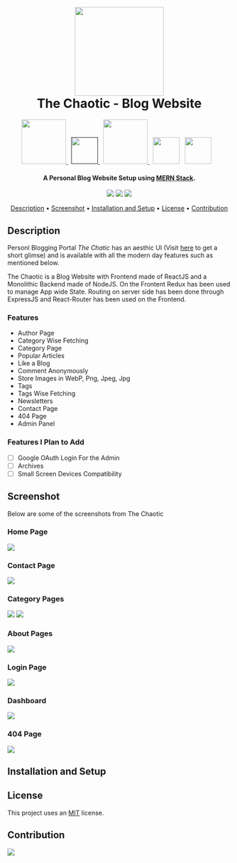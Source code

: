 <h1 align="center">
  <br>
  <a><img src="https://github.com/himakhaitan/TheChaotic/blob/main/images/Logo.png" width="200"></a>
  <br>  
  The Chaotic - Blog Website
  <br>
</h1>
<p align="center">

<a href="https://www.mongodb.com/">
<img src="https://github.com/himakhaitan/TheChaotic/blob/main/images/mongodb.png" width="100">
</a>&nbsp;
<a href="">
<img src="https://github.com/himakhaitan/TheChaotic/blob/main/images/redux.png" width="60">
</a>&nbsp;
<a href="https://expressjs.com/">
<img src="https://github.com/himakhaitan/TheChaotic/blob/main/images/expressjs.png" width="100">
</a>
&nbsp;
<a href="https://reactjs.org/"><img src="https://github.com/himakhaitan/TheChaotic/blob/main/images/reactjs.png" width="60"></a>
  &nbsp;
<a href="https://nodejs.org/en/"><img src="https://github.com/himakhaitan/TheChaotic/blob/main/images/nodejs.png" width="60"></a>
&nbsp;&nbsp;

</p>
<h4 align="center">A Personal Blog Website Setup using <a href="https://www.mongodb.com/mern-stack" target="_blank">MERN Stack</a>.</h4>

<p align="center">
  <a >
    <img src="https://img.shields.io/badge/dependencies-up%20to%20date-brightgreen.svg">
       
  </a>
  <a href="https://github.com/himakhaitan/TheChaotic/issues"><img src="https://img.shields.io/github/issues/himakhaitan/TheChaotic.svg"></a>
  
  <a href="https://opensource.org/licenses/MIT">
    <img src="https://img.shields.io/badge/license-MIT-green.svg">
  </a>
</p>

<p align="center">
  <a href="#description">Description</a> •
  <a href="#screenshot">Screenshot</a> •
  <a href="#installation-and-setup">Installation and Setup</a> •
  <a href="#license">License</a> • <a href="#contribution">Contribution</a>
</p>

## Description

Personl Blogging Portal _The Chatic_ has an aesthic UI (Visit [here](https://www.instagram.com/reel/CUQJw0nDoPW/?utm_source=ig_web_button_share_sheet) to get a short glimse) and is available with all the modern day features such as mentioned below.

The Chaotic is a Blog Website with Frontend made of ReactJS and a Monolithic Backend made of NodeJS. On the Frontent Redux has been used to manage App wide State. Routing on server side has been done through ExpressJS and React-Router has been used on the Frontend.

### Features

- Author Page
- Category Wise Fetching
- Category Page
- Popular Articles
- Like a Blog
- Comment Anonymously
- Store Images in WebP, Png, Jpeg, Jpg
- Tags
- Tags Wise Fetching
- Newsletters
- Contact Page
- 404 Page
- Admin Panel

### Features I Plan to Add

- [ ] Google OAuth Login For the Admin
- [ ] Archives
- [ ] Small Screen Devices Compatibility

## Screenshot

Below are some of the screenshots from The Chaotic

### Home Page

<img src="https://github.com/himakhaitan/TheChaotic/blob/main/images/screenshot1.png">

### Contact Page

<img src="https://github.com/himakhaitan/TheChaotic/blob/main/images/screenshot2.png">

### Category Pages

<img src="https://github.com/himakhaitan/TheChaotic/blob/main/images/screenshot4.png">
<img src="https://github.com/himakhaitan/TheChaotic/blob/main/images/screenshot5.png">

### About Pages

<img src="https://github.com/himakhaitan/TheChaotic/blob/main/images/screenshot3.png">

### Login Page

<img src="https://github.com/himakhaitan/TheChaotic/blob/main/images/screenshot7.png">

### Dashboard

<img src="https://github.com/himakhaitan/TheChaotic/blob/main/images/screenshot8.png">

### 404 Page

<img src="https://github.com/himakhaitan/TheChaotic/blob/main/images/screenshot6.png">

## Installation and Setup

## License

This project uses an [MIT](https://opensource.org/licenses/MIT) license.

## Contribution

<p><a href="https://github.com/himakhaitan/TheChaotic/graphs/contributors">
  <img src="https://contrib.rocks/image?repo=himakhaitan/TheChaotic" />
</a></p>
